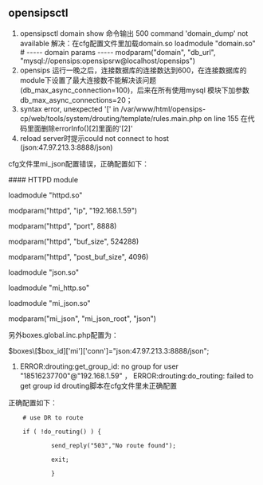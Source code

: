 ## opensipsctl

1. opensipsctl domain show   命令输出 500 command 'domain\_dump' not available
   解决：在cfg配置文件里加载domain.so                                                                                                                                             loadmodule "domain.so"
   \# ----- domain params -----
   modparam\("domain", "db\_url",
   "mysql://opensips:opensipsrw@localhost/opensips"\)
2. opensips 运行一晚之后，连接数据库的连接数达到600，在连接数据库的module下设置了最大连接数不能解决该问题\(db\_max\_async\_connection=100\)，后来在所有使用mysql 模块下加参数 db\_max\_async\_connections=20；
3. syntax error, unexpected '\[' in /var/www/html/opensips-cp/web/tools/system/drouting/template/rules.main.php on line 155
   在代码里面删除errorInfo\(\)\[2\]里面的'\[2\]'
4. reload server时提示could not connect to host \(json:47.97.213.3:8888/json\)

cfg文件里mi\_json配置错误，正确配置如下：

\#\#\#\# HTTPD module

loadmodule "httpd.so"

modparam\("httpd", "ip", "192.168.1.59"\)

modparam\("httpd", "port", 8888\)

modparam\("httpd", "buf\_size", 524288\)

modparam\("httpd", "post\_buf\_size", 4096\)

loadmodule "json.so"

loadmodule "mi\_http.so"

loadmodule "mi\_json.so"

modparam\("mi\_json", "mi\_json\_root", "json"\)

另外boxes.global.inc.php配置为：

$boxes\[$box\_id\]\['mi'\]\['conn'\]="json:47.97.213.3:8888/json";

1. ERROR:drouting:get\_group\_id: no group for user "18516237700"@"192.168.1.59"
   ， ERROR:drouting:do\_routing: failed to get group id
   drouting脚本在cfg文件里未正确配置

正确配置如下：

```
    # use DR to route

    if ( !do_routing() ) {

            send_reply("503","No route found");

            exit;

            }
```



